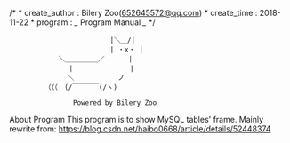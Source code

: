 /*
    * create_author : Bilery Zoo(652645572@qq.com)
    * create_time   : 2018-11-22
    * program       : *_* Program Manual *_*
*/


            　　 　 　　　　 　 |＼＿/|
            　　 　 　　　　 　 | ・x・ |
            　　 ＼＿＿＿＿＿／　　　 |
            　　 　 |　　　 　　　　　|
            　　　　＼　　　　　 　ノ　
            　（（（　(/￣￣￣￣(/ヽ)

                    Powered by Bilery Zoo


About Program
	This program is to show MySQL tables' frame. Mainly rewrite from:
	    https://blog.csdn.net/haibo0668/article/details/52448374